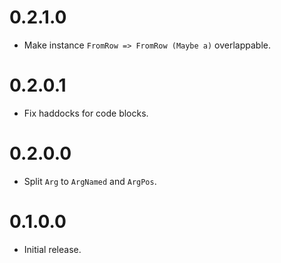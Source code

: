 0.2.1.0
=======

* Make instance `FromRow => FromRow (Maybe a)` overlappable.

0.2.0.1
=======

* Fix haddocks for code blocks.

0.2.0.0
=======

* Split `Arg` to `ArgNamed` and `ArgPos`.

0.1.0.0
=======

* Initial release.
